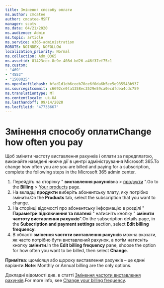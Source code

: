 ```yaml
---
title: Змінення способу оплати
ms.author: cmcatee
author: cmcatee-MSFT
manager: scotv
ms.date: 04/21/2020
ms.audience: Admin
ms.topic: article
ms.service: o365-administration
ROBOTS: NOINDEX, NOFOLLOW
localization_priority: Normal
ms.collection: Adm_O365
ms.assetid: 81423cec-8c9e-408d-bd26-a46f37ef75c1
ms.custom:
- "469"
- "4552"
- "1500025"
ms.openlocfilehash: bfad1d1eb6ceeb70ce6f0da6b5ee5e985548b937
ms.sourcegitcommit: c6692ce0fa1358ec3529e59ca0ecdfdea4cdc759
ms.translationtype: MT
ms.contentlocale: uk-UA
ms.lasthandoff: 09/14/2020
ms.locfileid: "47733667"
---
```

# <a name="change-how-often-you-pay"></a><span data-ttu-id="0b459-102">Змінення способу оплати</span><span class="sxs-lookup"><span data-stu-id="0b459-102">Change how often you pay</span></span>

<span data-ttu-id="0b459-103">Щоб змінити частоту виставлення рахунків і оплати за передплатою, виконайте наведені нижче дії в центрі адміністрування Microsoft 365.</span><span class="sxs-lookup"><span data-stu-id="0b459-103">To change how often you are you are billed and paying for a subscription, complete the following steps in the Microsoft 365 admin center.</span></span>

1. <span data-ttu-id="0b459-104">Перейдіть на сторінку " **виставлення рахунків**на  >  [продукти](https://go.microsoft.com/fwlink/p/?linkid=842054) ".</span><span class="sxs-lookup"><span data-stu-id="0b459-104">Go to the **Billing** > [Your products](https://go.microsoft.com/fwlink/p/?linkid=842054) page.</span></span>
2. <span data-ttu-id="0b459-105">На вкладці **продукти** виберіть абонентську плату, яку потрібно змінити.</span><span class="sxs-lookup"><span data-stu-id="0b459-105">On the **Products** tab, select the subscription that you want to change.</span></span> 
3. <span data-ttu-id="0b459-106">На сторінці відомості про абонентську інформацію в розділі " **Параметри підключення та платежі** " натисніть кнопку " **змінити частоту виставлення рахунків**".</span><span class="sxs-lookup"><span data-stu-id="0b459-106">On the subscription details page, in the **Subscription and payment settings** section, select **Edit billing frequency**.</span></span>
4. <span data-ttu-id="0b459-107">В області **змінення частоти виставлення рахунків** можна вказати, як часто потрібно бути виставлений рахунок, а потім натисніть кнопку **змінити**.</span><span class="sxs-lookup"><span data-stu-id="0b459-107">In the **Edit billing frequency** pane, shoose the option for how often you want to be billed, then select **Change**.</span></span>

<span data-ttu-id="0b459-108">**Примітка**: щомісяця або щороку виставлення рахунків – це єдині варіанти.</span><span class="sxs-lookup"><span data-stu-id="0b459-108">**Note**: Monthly or Annual billing are the only options.</span></span>

<span data-ttu-id="0b459-109">Докладні відомості див. в статті [Змінення частоти виставлення рахунків](https://docs.microsoft.com/microsoft-365/commerce/billing-and-payments/change-payment-frequency).</span><span class="sxs-lookup"><span data-stu-id="0b459-109">For more info, see [Change your billing frequency](https://docs.microsoft.com/microsoft-365/commerce/billing-and-payments/change-payment-frequency).</span></span>
